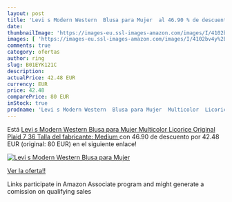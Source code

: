 ```yaml
---
layout: post
title: 'Levi s Modern Western  Blusa para Mujer  al 46.90 % de descuento'
date: 
thumbnailImage: 'https://images-eu.ssl-images-amazon.com/images/I/4102bv4y%2BcL._SL200_.jpg'
images: [ 'https://images-eu.ssl-images-amazon.com/images/I/4102bv4y%2BcL._SL200_.jpg' ]
comments: true
category: ofertas
author: ring
slug: B01EYK121C
description:
actualPrice: 42.48 EUR
currency: EUR
price: 42.48
comparePrice: 80 EUR
inStock: true
prodname: 'Levi s Modern Western  Blusa para Mujer  Multicolor  Licorice Original Plaid 7   36  Talla del fabricante: Medium '
---
```


Está [Levi s Modern Western  Blusa para Mujer  Multicolor  Licorice Original Plaid 7   36  Talla del fabricante: Medium ](https://www.amazon.es/dp/B01EYK121C/?tag=tolees-21) con 46.90 de descuento por 42.48 EUR (original: 80 EUR) en el siguiente enlace!

[![Levi s Modern Western  Blusa para Mujer ](https://images-eu.ssl-images-amazon.com/images/I/4102bv4y%2BcL._SL200_.jpg)](https://www.amazon.es/dp/B01EYK121C/?tag=tolees-21)

[Ver la oferta!!](https://www.amazon.es/dp/B01EYK121C/?tag=tolees-21)

Links participate in Amazon Associate program and might generate a comission on qualifying sales


